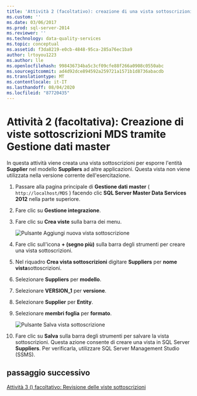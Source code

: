 ```yaml
---
title: 'Attività 2 (facoltativo): creazione di una vista sottoscrizioni MDS con Gestione dati master | Microsoft Docs'
ms.custom: ''
ms.date: 03/06/2017
ms.prod: sql-server-2014
ms.reviewer: ''
ms.technology: data-quality-services
ms.topic: conceptual
ms.assetid: f3da8219-e0cb-4848-95ca-285a76ec1ba9
author: lrtoyou1223
ms.author: lle
ms.openlocfilehash: 998436734ba5c3cf09cfe88f266a0908c0550abc
ms.sourcegitcommit: ad4d92dce894592a259721a1571b1d8736abacdb
ms.translationtype: MT
ms.contentlocale: it-IT
ms.lasthandoff: 08/04/2020
ms.locfileid: "87720435"
---
```

# <a name="task-2-optional-creating-a-mds-subscription-view-using-master-data-manager"></a>Attività 2 (facoltativa): Creazione di viste sottoscrizioni MDS tramite Gestione dati master
  In questa attività viene creata una vista sottoscrizioni per esporre l'entità **Supplier** nel modello **Suppliers** ad altre applicazioni. Questa vista non viene utilizzata nella versione corrente dell'esercitazione.  
  
1.  Passare alla pagina principale di **Gestione dati master** ( `http://localhost/MDS` ) facendo clic **SQL Server Master Data Services 2012** nella parte superiore.  
  
2.  Fare clic su **Gestione integrazione**.  
  
3.  Fare clic su **Crea viste** sulla barra dei menu.  
  
     ![Pulsante Aggiungi nuova vista sottoscrizione](../../2014/tutorials/media/et-creatingamdssubscriptionviewusingmdm-01.jpg "Pulsante Aggiungi nuova vista sottoscrizione")  
  
4.  Fare clic sull'icona **+ (segno più)** sulla barra degli strumenti per creare una vista sottoscrizioni.  
  
5.  Nel riquadro **Crea vista sottoscrizioni** digitare **Suppliers** per **nome vista**sottoscrizioni.  
  
6.  Selezionare **Suppliers** per **modello**.  
  
7.  Selezionare **VERSION_1** per **versione**.  
  
8.  Selezionare **Supplier** per **Entity**.  
  
9. Selezionare **membri foglia** per **formato**.  
  
     ![Pulsante Salva vista sottoscrizione](../../2014/tutorials/media/et-creatingamdssubscriptionviewusingmdm-02.jpg "Pulsante Salva vista sottoscrizione")  
  
10. Fare clic su **Salva** sulla barra degli strumenti per salvare la vista sottoscrizioni. Questa azione consente di creare una vista in SQL Server **Suppliers**. Per verificarla, utilizzare SQL Server Management Studio (SSMS).  
  
## <a name="next-step"></a>passaggio successivo  
 [Attività 3 &#40;&#41; facoltativo: Revisione delle viste sottoscrizioni](task-3-optional-reviewing-the-subscription-views.md)  
  
  

